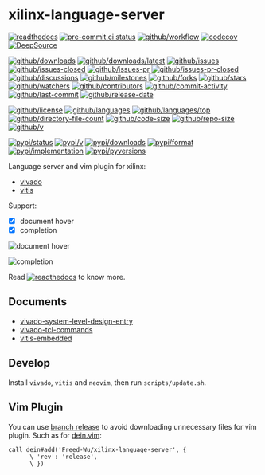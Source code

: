 # xilinx-language-server

[![readthedocs](https://shields.io/readthedocs/xilinx-language-server)](https://xilinx-language-server.readthedocs.io)
[![pre-commit.ci status](https://results.pre-commit.ci/badge/github/Freed-Wu/xilinx-language-server/main.svg)](https://results.pre-commit.ci/latest/github/Freed-Wu/xilinx-language-server/main)
[![github/workflow](https://github.com/Freed-Wu/xilinx-language-server/actions/workflows/main.yml/badge.svg)](https://github.com/Freed-Wu/xilinx-language-server/actions)
[![codecov](https://codecov.io/gh/Freed-Wu/xilinx-language-server/branch/main/graph/badge.svg)](https://codecov.io/gh/Freed-Wu/xilinx-language-server)
[![DeepSource](https://deepsource.io/gh/Freed-Wu/xilinx-language-server.svg/?show_trend=true)](https://deepsource.io/gh/Freed-Wu/xilinx-language-server)

[![github/downloads](https://shields.io/github/downloads/Freed-Wu/xilinx-language-server/total)](https://github.com/Freed-Wu/xilinx-language-server/releases)
[![github/downloads/latest](https://shields.io/github/downloads/Freed-Wu/xilinx-language-server/latest/total)](https://github.com/Freed-Wu/xilinx-language-server/releases/latest)
[![github/issues](https://shields.io/github/issues/Freed-Wu/xilinx-language-server)](https://github.com/Freed-Wu/xilinx-language-server/issues)
[![github/issues-closed](https://shields.io/github/issues-closed/Freed-Wu/xilinx-language-server)](https://github.com/Freed-Wu/xilinx-language-server/issues?q=is%3Aissue+is%3Aclosed)
[![github/issues-pr](https://shields.io/github/issues-pr/Freed-Wu/xilinx-language-server)](https://github.com/Freed-Wu/xilinx-language-server/pulls)
[![github/issues-pr-closed](https://shields.io/github/issues-pr-closed/Freed-Wu/xilinx-language-server)](https://github.com/Freed-Wu/xilinx-language-server/pulls?q=is%3Apr+is%3Aclosed)
[![github/discussions](https://shields.io/github/discussions/Freed-Wu/xilinx-language-server)](https://github.com/Freed-Wu/xilinx-language-server/discussions)
[![github/milestones](https://shields.io/github/milestones/all/Freed-Wu/xilinx-language-server)](https://github.com/Freed-Wu/xilinx-language-server/milestones)
[![github/forks](https://shields.io/github/forks/Freed-Wu/xilinx-language-server)](https://github.com/Freed-Wu/xilinx-language-server/network/members)
[![github/stars](https://shields.io/github/stars/Freed-Wu/xilinx-language-server)](https://github.com/Freed-Wu/xilinx-language-server/stargazers)
[![github/watchers](https://shields.io/github/watchers/Freed-Wu/xilinx-language-server)](https://github.com/Freed-Wu/xilinx-language-server/watchers)
[![github/contributors](https://shields.io/github/contributors/Freed-Wu/xilinx-language-server)](https://github.com/Freed-Wu/xilinx-language-server/graphs/contributors)
[![github/commit-activity](https://shields.io/github/commit-activity/w/Freed-Wu/xilinx-language-server)](https://github.com/Freed-Wu/xilinx-language-server/graphs/commit-activity)
[![github/last-commit](https://shields.io/github/last-commit/Freed-Wu/xilinx-language-server)](https://github.com/Freed-Wu/xilinx-language-server/commits)
[![github/release-date](https://shields.io/github/release-date/Freed-Wu/xilinx-language-server)](https://github.com/Freed-Wu/xilinx-language-server/releases/latest)

[![github/license](https://shields.io/github/license/Freed-Wu/xilinx-language-server)](https://github.com/Freed-Wu/xilinx-language-server/blob/main/LICENSE)
[![github/languages](https://shields.io/github/languages/count/Freed-Wu/xilinx-language-server)](https://github.com/Freed-Wu/xilinx-language-server)
[![github/languages/top](https://shields.io/github/languages/top/Freed-Wu/xilinx-language-server)](https://github.com/Freed-Wu/xilinx-language-server)
[![github/directory-file-count](https://shields.io/github/directory-file-count/Freed-Wu/xilinx-language-server)](https://github.com/Freed-Wu/xilinx-language-server)
[![github/code-size](https://shields.io/github/languages/code-size/Freed-Wu/xilinx-language-server)](https://github.com/Freed-Wu/xilinx-language-server)
[![github/repo-size](https://shields.io/github/repo-size/Freed-Wu/xilinx-language-server)](https://github.com/Freed-Wu/xilinx-language-server)
[![github/v](https://shields.io/github/v/release/Freed-Wu/xilinx-language-server)](https://github.com/Freed-Wu/xilinx-language-server)

[![pypi/status](https://shields.io/pypi/status/xilinx-language-server)](https://pypi.org/project/xilinx-language-server/#description)
[![pypi/v](https://shields.io/pypi/v/xilinx-language-server)](https://pypi.org/project/xilinx-language-server/#history)
[![pypi/downloads](https://shields.io/pypi/dd/xilinx-language-server)](https://pypi.org/project/xilinx-language-server/#files)
[![pypi/format](https://shields.io/pypi/format/xilinx-language-server)](https://pypi.org/project/xilinx-language-server/#files)
[![pypi/implementation](https://shields.io/pypi/implementation/xilinx-language-server)](https://pypi.org/project/xilinx-language-server/#files)
[![pypi/pyversions](https://shields.io/pypi/pyversions/xilinx-language-server)](https://pypi.org/project/xilinx-language-server/#files)

Language server and vim plugin for xilinx:

- [vivado](https://www.xilinx.com/support/download/index.html/content/xilinx/en/downloadNav/vivado-design-tools.html)
- [vitis](https://www.xilinx.com/support/download/index.html/content/xilinx/en/downloadNav/vitis.html)

Support:

- [x] document hover
- [x] completion

![document hover](https://github.com/Freed-Wu/xilinx-language-server/assets/32936898/ad13e891-0d73-457c-9899-3a2e2f86cbe2)

![completion](https://github.com/Freed-Wu/xilinx-language-server/assets/32936898/2111f6fe-d42a-4ef7-b529-688f3a139959)

Read
[![readthedocs](https://shields.io/readthedocs/xilinx-language-server)](https://xilinx-language-server.readthedocs.io)
to know more.

## Documents

- [vivado-system-level-design-entry](https://docs.xilinx.com/r/en-US/ug895-vivado-system-level-design-entry)
- [vivado-tcl-commands](https://docs.xilinx.com/r/en-US/ug835-vivado-tcl-commands)
- [vitis-embedded](https://docs.xilinx.com/r/en-US/ug1400-vitis-embedded)

## Develop

Install `vivado`, `vitis` and `neovim`, then run `scripts/update.sh`.

## Vim Plugin

You can use
[branch release](https://github.com/Freed-Wu/xilinx-language-server/tree/release)
to avoid downloading unnecessary files for vim plugin. Such as for
[dein.vim](https://github.com/Shougo/dein.vim):

```vim
call dein#add('Freed-Wu/xilinx-language-server', {
      \ 'rev': 'release',
      \ })
```
